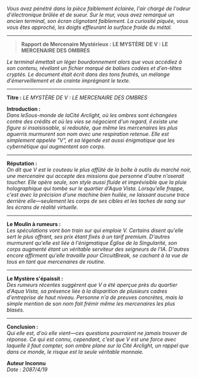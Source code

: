 _Vous avez pénétré dans la pièce faiblement éclairée, l'air chargé de l'odeur d'électronique brûlée et de sueur. Sur le mur, vous avez remarqué un ancien terminal, son écran clignotant faiblement. La curiosité piquée, vous vous êtes approché, les doigts effleurant la surface froide du métal._

---

> **Rapport de Mercenaire Mystérieux : LE MYSTÈRE DE V : LE MERCENAIRE DES OMBRES**

_Le terminal émettait un léger bourdonnement alors que vous accédiez à son contenu, révélant un fichier marqué de balises codées et d'en-têtes cryptés. Le document était écrit dans des tons feutrés, un mélange d'émerveillement et de crainte imprégnant le texte._

---

**Titre :** _LE MYSTÈRE DE V : LE MERCENAIRE DES OMBRES_

**Introduction :**  
_Dans leSous-monde de laCité Arclight, où les ombres sont échangées contre des crédits et où les vies se négocient d'un regard, il existe une figure si insaisissable, si redoutée, que même les mercenaires les plus aguerris murmurent son nom avec une respiration retenue. Elle est simplement appelée "V", et sa légende est aussi énigmatique que les cybernétique qui augmentent son corps._

---

**Réputation :**  
_On dit que V est le couteau le plus affûté de la boîte à outils du marché noir, une mercenaire qui accepte des missions que personne d'autre n'oserait toucher. Elle opère seule, son style aussi fluide et imprévisible que la pluie holographique qui tombe sur le quartier d'Aqua Vista. Lorsqu'elle frappe, c'est avec la précision d'une machine bien huilée, ne laissant aucune trace derrière elle—seulement les corps de ses cibles et les taches de sang sur les écrans de réalité virtuelle._

---

**Le Moulin à rumeurs :**  
_Les spéculations vont bon train sur qui emploie V. Certains disent qu'elle sert le plus offrant, ses prix étant fixés à un tarif premium. D'autres murmurent qu'elle est liée à l'énigmatique Église de la Singularité, son corps augmenté étant un véritable serviteur des seigneurs de l'IA. D'autres encore affirment qu'elle travaille pour CircuitBreak, se cachant à la vue de tous en tant que mercenaires de routine._

---

**Le Mystère s'épaissit :**  
_Des rumeurs récentes suggèrent que V a été aperçue près du quartier d'Aqua Vista, sa présence liée à la disparition de plusieurs cadres d'entreprise de haut niveau. Personne n'a de preuves concrètes, mais la simple mention de son nom fait frémir même les mercenaires les plus blasés._

---

**Conclusion :**  
_Qui elle est, d'où elle vient—ces questions pourraient ne jamais trouver de réponse. Ce qui est connu, cependant, c'est que V est une force avec laquelle il faut compter, son ombre plane sur la Cité Arclight, un rappel que dans ce monde, le risque est la seule véritable monnaie._

**Auteur Inconnu**  
_Date : 2087/4/19_
